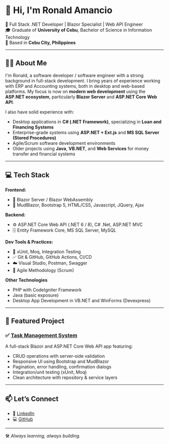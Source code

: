 # 👋 Hi, I'm Ronald Amancio

🚀 Full Stack .NET Developer | Blazor Specialist | Web API Engineer  
🎓 Graduate of **University of Cebu**, Bachelor of Science in Information Technology  
📍 Based in **Cebu City, Philippines**

---

## 👨‍💻 About Me

I'm Ronald, a software developer / software engineer with a strong background in full-stack development. 
I bring years of experience working with ERP and Accounting systems, both in desktop and web-based platforms. 
My focus is now on **modern web development** using the **ASP.NET ecosystem**, particularly **Blazor Server** and **ASP.NET Core Web API**.

I also have solid experience with:
- Desktop applications in **C# (.NET Framework)**, specializing in **Loan and Financing Systems**
- Enterprise-grade systems using **ASP.NET + Ext.js** and **MS SQL Server (Stored Procedures)**
- Agile/Scrum software development environments
- Older projects using **Java**, **VB.NET**, and **Web Services** for money transfer and financial systems

---

## 💻 Tech Stack

**Frontend:**
- 🧩 Blazor Server / Blazor WebAssembly
- 🎨 MudBlazor, Bootstrap 5, HTML/CSS, Javascript, JQuery, Ajax

**Backend:**
- ⚙️ ASP.NET Core Web API (.NET 6 / 8), C# .Net, ASP.NET MVC
- 🗄️ Entity Framework Core, MS SQL Server, MySQL

**Dev Tools & Practices:**
- 🧪 xUnit, Moq, Integration Testing
- ✅ Git & GitHub, GitHub Actions, CI/CD
- ☁️ Visual Studio, Postman, Swagger
- 🧠 Agile Methodology (Scrum)

**Other Technologies**
- PHP with CodeIgniter Framework
- Java (basic exposure)
- Desktop App Development in VB.NET and WinForms (Devexpress)

---

## 🔧 Featured Project

### ✅ [Task Management System](https://github.com/ronald-amancio/Task_Management)

A full-stack Blazor and ASP.NET Core Web API app featuring:

- CRUD operations with server-side validation  
- Responsive UI using Bootstrap and MudBlazor  
- Pagination, error handling, confirmation dialogs  
- Integration/unit testing (xUnit, Moq)  
- Clean architecture with repository & service layers  

---

## 📫 Let’s Connect

- 💼 [LinkedIn](https://www.linkedin.com/in/ronald-amancio-41404570/)
- 💻 [GitHub](https://github.com/ronald-amancio)

---

🛠️ _Always learning, always building._
